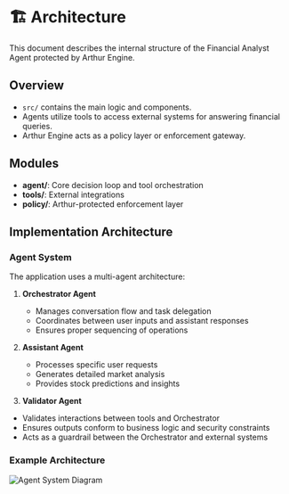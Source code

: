 # 🏗 Architecture

This document describes the internal structure of the Financial Analyst Agent protected by Arthur Engine.

## Overview

- `src/` contains the main logic and components.
- Agents utilize tools to access external systems for answering financial queries.
- Arthur Engine acts as a policy layer or enforcement gateway.

## Modules

- **agent/**: Core decision loop and tool orchestration
- **tools/**: External integrations
- **policy/**: Arthur-protected enforcement layer

## Implementation Architecture

### Agent System
The application uses a multi-agent architecture:

1. **Orchestrator Agent**
   - Manages conversation flow and task delegation
   - Coordinates between user inputs and assistant responses
   - Ensures proper sequencing of operations

2. **Assistant Agent**
   - Processes specific user requests
   - Generates detailed market analysis
   - Provides stock predictions and insights

3.  **Validator Agent**
   - Validates interactions between tools and Orchestrator
   - Ensures outputs conform to business logic and security constraints
   - Acts as a guardrail between the Orchestrator and external systems

### Example Architecture
![Agent System Diagram](https://cdn.prod.website-files.com/6230fe4706acf3c7e68b2d7c/67e1816b265b9ca1c4e6ae75_AD_4nXcDhap_AxMKWM3AguIycNEAQ5wjM5evAlP76B7lMj-MqN5qIFedLbkxTmlugpR9q8rTQa6VJrh2NvAh1-DAsiivLtI0B0ppRAL9wj3p-dsdxg-WQzKSehu8G-TY25cXyaememHz3w.png)

